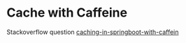 # Cache with Caffeine
Stackoverflow question [caching-in-springboot-with-caffein](https://stackoverflow.com/questions/77303787/caching-in-springboot-with-caffeine)
